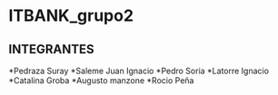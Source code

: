 # ITBANK_grupo2
## INTEGRANTES 
*Pedraza Suray
*Saleme Juan Ignacio
*Pedro Soria
*Latorre Ignacio
*Catalina Groba
*Augusto manzone
*Rocio Peña
